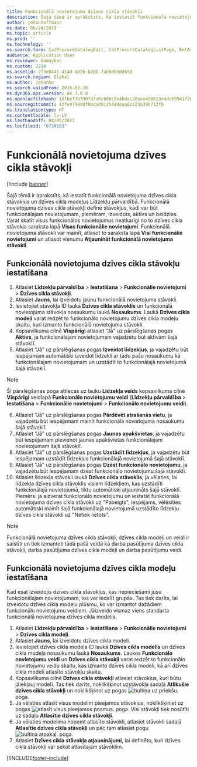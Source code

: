 ```yaml
---
title: Funkcionālā novietojuma dzīves cikla stāvokļi
description: Šajā tēmā ir aprakstīts, kā iestatīt funkcionālā novietojuma stāvokļus un dzīves cikla modeļus Līdzekļu pārvaldībā.
author: johanhoffmann
ms.date: 06/24/2019
ms.topic: article
ms.prod: ''
ms.technology: ''
ms.search.form: CatProcureCatalogEdit, CatProcureCatalogListPage, EntAssetFunctionalLocationLifecycleModel, EntAssetFunctionalLocationLifecycleState
audience: Application User
ms.reviewer: kamaybac
ms.custom: 2214
ms.assetid: 2f3e0441-414d-402b-b28b-7ab0d650d658
ms.search.region: Global
ms.author: johanho
ms.search.validFrom: 2016-02-28
ms.dyn365.ops.version: AX 7.0.0
ms.openlocfilehash: 16fbef7b390fd7a6c00bc5e4bdac28aee458613e4dc69941f26c7f7732e58de0
ms.sourcegitcommit: 42fe9790ddf0bdad911544deaa82123a396712fb
ms.translationtype: HT
ms.contentlocale: lv-LV
ms.lasthandoff: 08/05/2021
ms.locfileid: "6739183"
---
```

# <a name="functional-location-lifecycle-states"></a>Funkcionālā novietojuma dzīves cikla stāvokļi

[!include [banner](../../includes/banner.md)]

 

Šajā tēmā ir aprakstīts, kā iestatīt funkcionālā novietojuma dzīves cikla stāvokļus un dzīves cikla modeļus Līdzekļu pārvaldībā. Funkcionālā novietojuma dzīves cikla stāvokļi definē stāvokļus, kādi var būt funkcionālajam novietojumam, piemēram, izveidots, aktīvs un beidzies. Varat skatīt visus funkcionālos novietojumus neatkarīgi no to dzīves cikla stāvokļa saraksta lapā **Visas funkcionālie novietojumi**. Funkcionālā novietojuma stāvokli var mainīt, atlasot to saraksta lapā **Visi funkcionālie novietojumi** un atlasot vienumu **Atjaunināt funkcionālā novietojuma stāvokli**.

## <a name="set-up-functional-location-lifecycle-states"></a>Funkcionālā novietojuma dzīves cikla stāvokļu iestatīšana

1. Atlasiet **Līdzekļu pārvaldība** > **Iestatīšana** > **Funkcionālie novietojumi** > **Dzīves cikla stāvokļi**.
2. Atlasiet **Jauns**, lai izveidotu jaunu funkcionālā novietojuma stāvokli.
3. Ievietojiet stāvokļa ID laukā **Dzīves cikla stāvoklis** un funkcionālā novietojuma stāvokļa nosaukumu laukā **Nosaukums**. Laukā **Dzīves cikla modeļi** varat redzēt to funkcionālo novietojumu dzīves cikla modeļu skaitu, kuri izmanto funkcionālā novietojuma stāvokli.
4. Kopsavilkuma cilnē **Vispārīgi** atlasiet "Jā" uz pārslēgšanas pogas **Aktīvs**, ja funkcionālajam novietojumam vajadzētu būt aktīvam šajā stāvoklī.
5. Atlasiet "Jā" uz pārslēgšanas pogas **Izveidot līdzekļus**, ja vajadzētu būt iespējamam automātiski izveidot līdzekli ar tādu pašu nosaukumu kā funkcionālajam novietojumam un uzstādīt to funkcionālajā novietojumā šajā stāvoklī.  
>[!NOTE]
>Šī pārslēgšanas poga attiecas uz lauku **Līdzekļa veids** kopsavilkuma cilnē **Vispārīgi** veidlapā **Funkcionālo novietojumu veidi** (**Līdzekļu pārvaldība** > **Iestatīšana** > **Funkcionālie novietojumi** > **Funkcionālo novietojumu veidi**).
6. Atlasiet "Jā" uz pārslēgšanas pogas **Pārdēvēt atrašanās vietu**, ja vajadzētu būt iespējamam mainīt funkcionālā novietojuma nosaukumu šajā stāvoklī.
7. Atlasiet "Jā" uz pārslēgšanas pogas **Jaunas apakšvietas**, ja vajadzētu būt iespējamam pievienot jaunas apakšvietas funkcionālajam novietojumam šajā stāvoklī.
8. Atlasiet "Jā" uz pārslēgšanas pogas **Uzstādīt līdzekļus**, ja vajadzētu būt iespējamam uzstādīt līdzekļus funkcionālajā novietojumā šajā stāvoklī.
9. Atlasiet "Jā" uz pārslēgšanas pogas **Dzēst funkcionālo novietojumu**, ja vajadzētu būt iespējamam dzēst funkcionālo novietojumu šajā stāvoklī.
10. Atlasiet līdzekļa stāvokli laukā **Dzīves cikla stāvoklis**, ja vēlaties, lai līdzekļa dzīves cikla stāvoklis visiem līdzekļiem, kas uzstādīti funkcionālajā novietojumā, tiktu automātiski atjaunināts šajā stāvoklī. Piemērs: ja aizverat funkcionālo novietojumu un iestatāt funkcionālā novietojuma dzīves cikla stāvokli uz "Pabeigts", iespējams, vēlēsities automātiski mainīt šajā funkcionālajā novietojumā uzstādīto līdzekļu dzīves cikla stāvokli uz "Netiek lietots".


>[!NOTE]
>Funkcionālā novietojuma dzīves cikla stāvokļi, dzīves cikla modeļi un veidi ir saistīti un tiek izmantoti tādā pašā veidā kā darba pasūtījuma dzīves cikla stāvokļi, darba pasūtījuma dzīves cikla modeļi un darba pasūtījumu veidi. 

## <a name="set-up-functional-location-lifecycle-models"></a>Funkcionālā novietojuma dzīves cikla modeļu iestatīšana

Kad esat izveidojis dzīves cikla stāvokļus, kas nepieciešami jūsu funkcionālajam novietojumam, tos var iedalīt grupās. Tas tiek darīts, lai izveidotu dzīves cikla modeļu plūsmu, ko var izmantot dažādiem funkcionālo novietojumu veidiem. Jāizveido vismaz viens standarta funkcionālā novietojuma dzīves cikla modelis.

1. Atlasiet **Līdzekļu pārvaldība** > **Iestatīšana** > **Funkcionālie novietojumi** > **Dzīves cikla modeļi**.
2. Atlasiet **Jauns**, lai izveidotu dzīves cikla modeli.
3. Ievietojiet dzīves cikla modeļa ID laukā **Dzīves cikla modelis** un dzīves cikla modeļa nosaukumu laukā **Nosaukums**. Laukos **Funkcionālo novietojumu veidi** un **Dzīves cikla stāvokļi** varat redzēt to funkcionālo novietojumu veidu skaitu, kas izmanto dzīves cikla modeli, kā arī dzīves cikla modelī atlasīto stāvokļu skaitu.
4. Kopsavilkuma cilnē **Dzīves cikla stāvokļi** atlasiet stāvokļus, kuri būtu jāiekļauj modelī. Tas tiek darīts, noklikšķinot uzstāvokļa sadaļā **Atlikušie dzīves cikla stāvokļi** un noklikšķinot uz pogas ![bultiņa uz priekšu.](media/02-setup-for-functional-locations.png) poga.
5. Ja vēlaties atlasīt visus modelim pieejamos stāvokļus, noklikšķiniet uz pogas ![atlasīt visus pieejamos posmus.](media/03-setup-for-functional-locations.png) poga. Visi stāvokļi tiek nosūtīti uz sadaļu **Atlasītie dzīves cikla stāvokļi**.
6. Ja vēlaties modelima noņemt atlasīto stāvokli, atlasiet stāvokli sadaļā **Atlasītie dzīves cikla stāvokļi** un pēc tam atlasiet pogu ![bultiņa atpakaļ.](media/04-setup-for-functional-locations.png) poga.
7. Atlasiet **Dzīves cikla stāvokļa atjauninājumi**, lai definētu, kuri dzīves cikla stāvokļi var sekot atlasītajam stāvoklim.


[!INCLUDE[footer-include](../../../includes/footer-banner.md)]